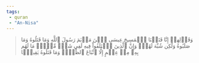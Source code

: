 ```yaml
---
tags: 
 - quran 
 - "An-Nisa"
---
```


> وَقَوۡلِهِمۡ إِنَّا قَتَلۡنَا ٱلۡمَسِيحَ عِيسَى ٱبۡنَ مَرۡيَمَ رَسُولَ ٱللَّهِ وَمَا قَتَلُوهُ وَمَا صَلَبُوهُ وَلَٰكِن شُبِّهَ لَهُمۡۚ وَإِنَّ ٱلَّذِينَ ٱخۡتَلَفُواْ فِيهِ لَفِي شَكّٖ مِّنۡهُۚ مَا لَهُم بِهِۦ مِنۡ عِلۡمٍ إِلَّا ٱتِّبَاعَ ٱلظَّنِّۚ وَمَا قَتَلُوهُ يَقِينَۢا
